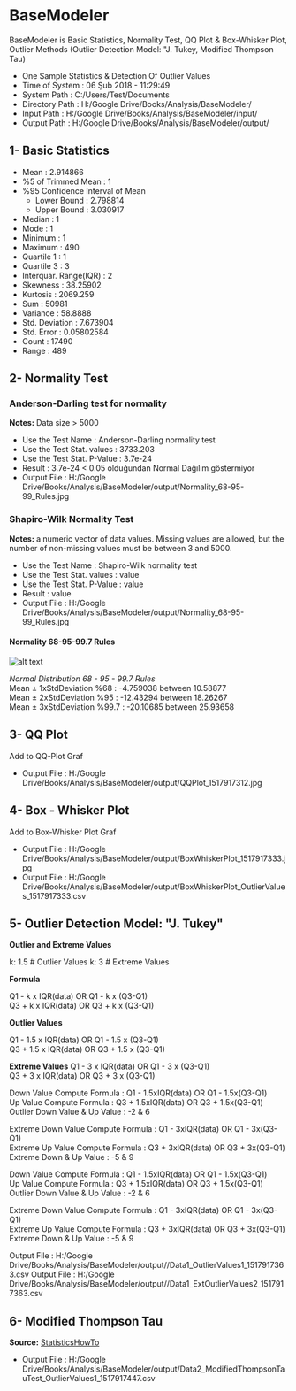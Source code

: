 # BaseModeler
BaseModeler is Basic Statistics, Normality Test, QQ Plot & Box-Whisker Plot, Outlier Methods (Outlier Detection Model: "J. Tukey, Modified Thompson Tau)

- One Sample Statistics & Detection Of Outlier Values
- Time of System	: 06 Şub 2018 - 11:29:49
- System Path		: C:/Users/Test/Documents
- Directory Path	: H:/Google Drive/Books/Analysis/BaseModeler/
- Input Path		: H:/Google Drive/Books/Analysis/BaseModeler/input/
- Output Path		: H:/Google Drive/Books/Analysis/BaseModeler/output/

## 1- Basic Statistics
- Mean 			 	: 2.914866 
- %5 of Trimmed Mean 		 : 1 
- %95 Confidence Interval of Mean 
	- Lower Bound 		 : 2.798814 
	- Upper Bound 		 : 3.030917 
- Median 			 : 1 
- Mode  			 : 1 
- Minimum	 		 : 1 
- Maximum 			 : 490 
- Quartile 1 		 	: 1 
- Quartile 3 		 	: 3 
- Interquar. Range(IQR)  	: 2 
- Skewness	 		: 38.25902 
- Kurtosis 			: 2069.259 
- Sum 			 	: 50981 
- Variance 		 	: 58.8888 
- Std. Deviation 	 	: 7.673904 
- Std. Error 		 	: 0.05802584 
- Count 			: 17490 
- Range				: 489 

			
## 2- Normality Test
### Anderson-Darling test for normality
**Notes:** Data size > 5000 
- Use the Test Name		: Anderson-Darling normality test
- Use the Test Stat. values	: 3733.203
- Use the Test Stat. P-Value	: 3.7e-24
- Result			: 3.7e-24 < 0.05 olduğundan Normal Dağılım göstermiyor
- Output File			: H:/Google Drive/Books/Analysis/BaseModeler/output/Normality_68-95-99_Rules.jpg

### Shapiro-Wilk Normality Test
**Notes:** a numeric vector of data values. Missing values are allowed, but the number of non-missing values must be between 3 and 5000.

- Use the Test Name		: Shapiro-Wilk normality test
- Use the Test Stat. values	: value
- Use the Test Stat. P-Value	: value
- Result			: value
- Output File			: H:/Google Drive/Books/Analysis/BaseModeler/output/Normality_68-95-99_Rules.jpg

#### Normality 68-95-99.7 Rules

![alt text](https://upload.wikimedia.org/wikipedia/commons/8/8c/Standard_deviation_diagram.svg "68-95-99.7 Rules")

 *Normal Distribution 68 - 95 - 99.7 Rules*<br>
 Mean ± 1xStdDeviation %68		: -4.759038 between 10.58877 <br>
 Mean ± 2xStdDeviation %95		: -12.43294 between 18.26267 <br>
 Mean ± 3xStdDeviation %99.7		: -20.10685 between 25.93658 <br>

## 3- QQ Plot
Add to QQ-Plot Graf
- Output File 	: H:/Google Drive/Books/Analysis/BaseModeler/output/QQPlot_1517917312.jpg

## 4- Box - Whisker Plot
Add to Box-Whisker Plot Graf
- Output File : H:/Google Drive/Books/Analysis/BaseModeler/output/BoxWhiskerPlot_1517917333.jpg 
- Output File : H:/Google Drive/Books/Analysis/BaseModeler/output/BoxWhiskerPlot_OutlierValues_1517917333.csv

## 5- Outlier Detection Model: "J. Tukey"

**Outlier and Extreme Values**

k: 1.5 # Outlier Values
k: 3   # Extreme Values

**Formula**

Q1 - k x IQR(data) OR Q1 - k x (Q3-Q1)<br>
Q3 + k x IQR(data) OR Q3 + k x (Q3-Q1)<br>

**Outlier Values**

Q1 - 1.5 x IQR(data) OR Q1 - 1.5 x (Q3-Q1)<br>
Q3 + 1.5 x IQR(data) OR Q3 + 1.5 x (Q3-Q1)<br>

**Extreme Values**
Q1 - 3 x IQR(data) OR Q1 - 3 x (Q3-Q1)<br>
Q3 + 3 x IQR(data) OR Q3 + 3 x (Q3-Q1)<br>


Down Value Compute Formula 	 		: Q1 - 1.5xIQR(data) OR Q1 - 1.5x(Q3-Q1)<br>
Up Value Compute Formula 	 		: Q3 + 1.5xIQR(data) OR Q3 + 1.5x(Q3-Q1)<br>
Outlier Down Value & Up Value 	 	 	: -2 & 6
 
Extreme Down Value Compute Formula		: Q1 - 3xIQR(data) OR Q1 - 3x(Q3-Q1)<br>
Extreme Up Value Compute Formula		: Q3 + 3xIQR(data) OR Q3 + 3x(Q3-Q1)<br> 
Extreme Down & Up Value				: -5 & 9

Down Value Compute Formula			: Q1 - 1.5xIQR(data) OR Q1 - 1.5x(Q3-Q1)<br>
Up Value Compute Formula			: Q3 + 1.5xIQR(data) OR Q3 + 1.5x(Q3-Q1)<br> 
Outlier Down Value & Up Value			: -2 & 6 
 
Extreme Down Value Compute Formula		: Q1 - 3xIQR(data) OR Q1 - 3x(Q3-Q1)<br>
Extreme Up Value Compute Formula		: Q3 + 3xIQR(data) OR Q3 + 3x(Q3-Q1)<br>
Extreme Down & Up Value				: -5 & 9 

Output File : H:/Google Drive/Books/Analysis/BaseModeler/output//Data1_OutlierValues1_1517917363.csv 
Output File : H:/Google Drive/Books/Analysis/BaseModeler/output//Data1_ExtOutlierValues2_1517917363.csv

## 6- Modified Thompson Tau
**Source:** [StatisticsHowTo](http://www.statisticshowto.com/modified-thompson-tau-test/)
- Output File : H:/Google Drive/Books/Analysis/BaseModeler/output/Data2_ModifiedThompsonTauTest_OutlierValues1_1517917447.csv
